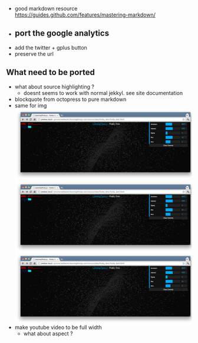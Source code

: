 - good markdown resource https://guides.github.com/features/mastering-markdown/
- port the google analytics
  - 
- add the twitter + gplus button
- preserve the url

## What need to be ported
- what about source highlighting ?
  - doesnt seems to work with normal jekkyl. see site documentation
- blockquote from octopress to pure markdown
- same for img
  <img src='/data/dat_gui_simple_ui_for_demos/datgui_integrated.png'>
  <img src='/data/dat_gui_simple_ui_for_demos/datgui_integrated.png' style='float:right;'>
  <img src='/data/dat_gui_simple_ui_for_demos/datgui_integrated.png' style='float:left;'>
- make youtube video to be full width
  - what about aspect ?
